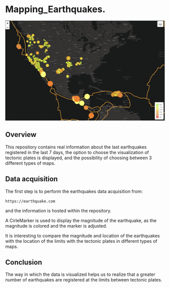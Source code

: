 
# Mapping_Earthquakes.

![alt text](https://github.com/dani1925/Mapping_Earthquakes/blob/master/Captura%20de%20Pantalla%202021-12-19%20a%20la(s)%2013.04.27.png)

## Overview

This repository contains real information about the last earthquakes registered in the last 7 days, the option to choose the visualization of tectonic plates is displayed, and the possibility of choosing between 3 different types of maps.

## Data acquisition

The first step is to perform the earthquakes data acquisition from:

    https://earthquake.com

and the information is hosted within the repository.

A CirleMarker is used to display the magnitude of the earthquake, as the magnitude is colored and the marker is adjusted.

It is interesting to compare the magnitude and location of the earthquakes with the location of the limits with the tectonic plates in different types of maps.

## Conclusion

The way in which the data is visualized helps us to realize that a greater number of earthquakes are registered at the limits between tectonic plates.
